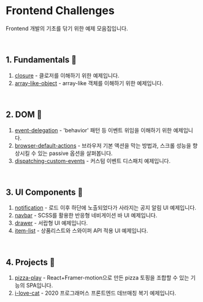 # Frontend Challenges

Frontend 개발의 기초를 닦기 위한 예제 모음집입니다.

<br>

## 1. Fundamentals 🚌

1. [closure](./1-fundamentals/closure) - 클로저를 이해하기 위한 예제입니다.
2. [array-like-object](./1-fundamentals/array-like-object) - array-like 객체를 이해하기 위한 예제입니다.

<br>

## 2. DOM 🎈

1. [event-delegation](./2-dom/event-delegation) - 'behavior' 패턴 등 이벤트 위임을 이해하기 위한 예제입니다.
2. [browser-default-actions](./2-dom/browser-default-actions) - 브라우저 기본 액션을 막는 방법과, 스크롤 성능을 향상시킬 수 있는 passive 옵션을 살펴봅니다.
3. [dispatching-custom-events](./2-dom/dispatching-custom-events) - 커스텀 이벤트 디스패치 예제입니다.

<br>

## 3. UI Components 🎀

1. [notification](./3-ui/notification) - 로드 이후 하단에 노출되었다가 사라지는 공지 알림 UI 예제입니다.
2. [navbar](./3-ui/navbar) - SCSS를 활용한 반응형 네비게이션 바 UI 예제입니다.
3. [drawer](./3-ui/drawer) - 서랍형 UI 예제입니다.
4. [item-list](./3-ui/item-list) - 상품리스트와 스와이퍼 API 적용 UI 예제입니다.

<br>

## 4. Projects 🎁

1. [pizza-play](https://github.com/kschoi/pizza-play) - React+Framer-motion으로 만든 pizza 토핑을 조합할 수 있는 기능의 SPA입니다.
2. [i-love-cat](./4-projects/i-love-cat) - 2020 프로그래머스 프론트엔드 데브매칭 복기 예제입니다.
